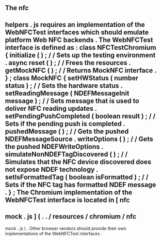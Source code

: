 The
nfc
-
helpers
.
js
requires
an
implementation
of
the
WebNFCTest
interfaces
which
should
emulate
platform
Web
NFC
backends
.
The
WebNFCTest
interface
is
defined
as
:
class
NFCTestChromium
{
initialize
(
)
;
/
/
Sets
up
the
testing
environment
.
async
reset
(
)
;
/
/
Frees
the
resources
.
getMockNFC
(
)
;
/
/
Returns
MockNFC
interface
.
}
;
class
MockNFC
{
setHWStatus
(
number
status
)
;
/
/
Sets
the
hardware
status
.
setReadingMessage
(
NDEFMessageInit
message
)
;
/
/
Sets
message
that
is
used
to
deliver
NFC
reading
updates
.
setPendingPushCompleted
(
boolean
result
)
;
/
/
Sets
if
the
pending
push
is
completed
.
pushedMessage
(
)
;
/
/
Gets
the
pushed
NDEFMessageSource
.
writeOptions
(
)
;
/
/
Gets
the
pushed
NDEFWriteOptions
.
simulateNonNDEFTagDiscovered
(
)
;
/
/
Simulates
that
the
NFC
device
discovered
does
not
expose
NDEF
technology
.
setIsFormattedTag
(
boolean
isFormatted
)
;
/
/
Sets
if
the
NFC
tag
has
formatted
NDEF
message
.
}
;
The
Chromium
implementation
of
the
WebNFCTest
interface
is
located
in
[
nfc
-
mock
.
js
]
(
.
.
/
resources
/
chromium
/
nfc
-
mock
.
js
)
.
Other
browser
vendors
should
provide
their
own
implementations
of
the
WebNFCTest
interfaces
.
